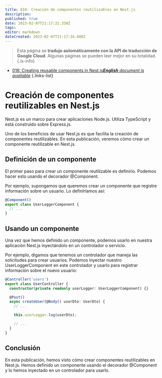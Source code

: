 ```yaml
---
title: 018: Creación de componentes reutilizables en Nest.js
description: 
published: true
date: 2023-02-07T21:17:22.330Z
tags: 
editor: markdown
dateCreated: 2023-02-07T21:17:16.600Z
---
```


> Esta página se **tradujo automáticamente con la API de traducción de Google Cloud**.
Algunas páginas se pueden leer mejor en su totalidad.{.is-info}



- [018: Creating reusable components in Nest.js***English** document is available*](/en/Knowledge-base/Nest-js/Learning/018-creating-reusable-components-in-nest-js)
{.links-list}


# Creación de componentes reutilizables en Nest.js

Nest.js es un marco para crear aplicaciones Node.js. Utiliza TypeScript y está construido sobre Express.js.

Uno de los beneficios de usar Nest.js es que facilita la creación de componentes reutilizables. En esta publicación, veremos cómo crear un componente reutilizable en Nest.js.

## Definición de un componente

El primer paso para crear un componente reutilizable es definirlo. Podemos hacer esto usando el decorador @Component.

Por ejemplo, supongamos que queremos crear un componente que registre información sobre un usuario. Lo definiríamos así:

```typescript
@Component()
export class UserLoggerComponent {
  // ...
}
```

## Usando un componente

Una vez que hemos definido un componente, podemos usarlo en nuestra aplicación Nest.js inyectándolo en un controlador o servicio.

Por ejemplo, digamos que tenemos un controlador que maneja las solicitudes para crear usuarios. Podemos inyectar nuestro UserLoggerComponent en este controlador y usarlo para registrar información sobre el nuevo usuario:

```typescript
@Controller('users')
export class UserController {
  constructor(private readonly userLogger: UserLoggerComponent) {}

  @Post()
  async createUser(@Body() userDto: UserDto) {
    // ...

    this.userLogger.log(userDto);

    // ...
  }
}
```

## Conclusión

En esta publicación, hemos visto cómo crear componentes reutilizables en Nest.js. Hemos definido un componente usando el decorador @Component y lo hemos inyectado en un controlador para usarlo.